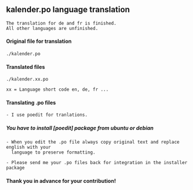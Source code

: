 ## kalender.po language translation

    The translation for de and fr is finished.
    All other languages are unfinished.

#### Original file for translation
    ./kalender.po

#### Translated files
    ./kalender.xx.po

    xx = Language short code en, de, fr ...

#### Translating .po files
    - I use poedit for tranlations.
#####    You have to install [poedit]  package from ubuntu or debian
    - When you edit the .po file always copy original text and replace english with your
      language to preserve formatting.

    - Please send me your .po files back for integration in the installer package

#### Thank you in advance for your contribution!
